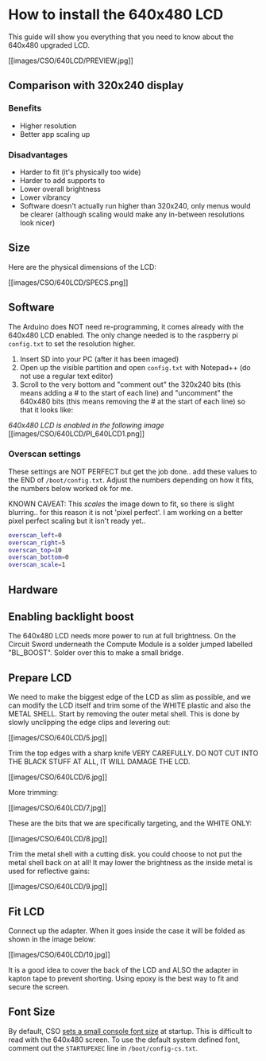 # How to install the 640x480 LCD
This guide will show you everything that you need to know about the 640x480 upgraded LCD.

[[images/CSO/640LCD/PREVIEW.jpg]]

## Comparison with 320x240 display

### Benefits
* Higher resolution
* Better app scaling up

### Disadvantages
* Harder to fit (it's physically too wide)
* Harder to add supports to
* Lower overall brightness
* Lower vibrancy
* Software doesn't actually run higher than 320x240, only menus would be clearer (although scaling would make any in-between resolutions look nicer)

## Size
Here are the physical dimensions of the LCD:

[[images/CSO/640LCD/SPECS.png]]

## Software
The Arduino does NOT need re-programming, it comes already with the 640x480 LCD enabled. The only change needed is to the raspberry pi `config.txt` to set the resolution higher.

1. Insert SD into your PC (after it has been imaged)
2. Open up the visible partition and open `config.txt` with Notepad++ (do not use a regular text editor)
3. Scroll to the very bottom and "comment out" the 320x240 bits (this means adding a # to the start of each line) and "uncomment" the 640x480 bits (this means removing the # at the start of each line) so that it looks like:

_640x480 LCD is enabled in the following image_
[[images/CSO/640LCD/PI_640LCD1.png]]

### Overscan settings
These settings are NOT PERFECT but get the job done.. add these values to the END of `/boot/config.txt`. Adjust the numbers depending on how it fits, the numbers below worked ok for me.

KNOWN CAVEAT: This _scales_ the image down to fit, so there is slight blurring.. for this reason it is not 'pixel perfect'. I am working on a better pixel perfect scaling but it isn't ready yet..

``` bash
overscan_left=0
overscan_right=5
overscan_top=10
overscan_bottom=0
overscan_scale=1
```

## Hardware
## Enabling backlight boost
The 640x480 LCD needs more power to run at full brightness. On the Circuit Sword underneath the Compute Module is a solder jumped labelled "BL_BOOST". Solder over this to make a small bridge.

## Prepare LCD
We need to make the biggest edge of the LCD as slim as possible, and we can modify the LCD itself and trim some of the WHITE plastic and also the METAL SHELL. Start by removing the outer metal shell. This is done by slowly unclipping the edge clips and levering out: 

[[images/CSO/640LCD/5.jpg]]

Trim the top edges with a sharp knife VERY CAREFULLY. DO NOT CUT INTO THE BLACK STUFF AT ALL, IT WILL DAMAGE THE LCD.

[[images/CSO/640LCD/6.jpg]]

More trimming:

[[images/CSO/640LCD/7.jpg]]

These are the bits that we are specifically targeting, and the WHITE ONLY:

[[images/CSO/640LCD/8.jpg]]

Trim the metal shell with a cutting disk. you could choose to not put the metal shell back on at all! It may lower the brightness as the inside metal is used for reflective gains:

[[images/CSO/640LCD/9.jpg]]

## Fit LCD
Connect up the adapter. When it goes inside the case it will be folded as shown in the image below:

[[images/CSO/640LCD/10.jpg]]

It is a good idea to cover the back of the LCD and ALSO the adapter in kapton tape to prevent shorting.
Using epoxy is the best way to fit and secure the screen.

## Font Size

By default, CSO [sets a small console font size](https://github.com/kiteretro/Circuit-Sword/blob/master/settings/config-cs.txt#L18) at startup.  This is difficult to read with the 640x480 screen.
To use the default system defined font, comment out the `STARTUPEXEC` line in `/boot/config-cs.txt`.